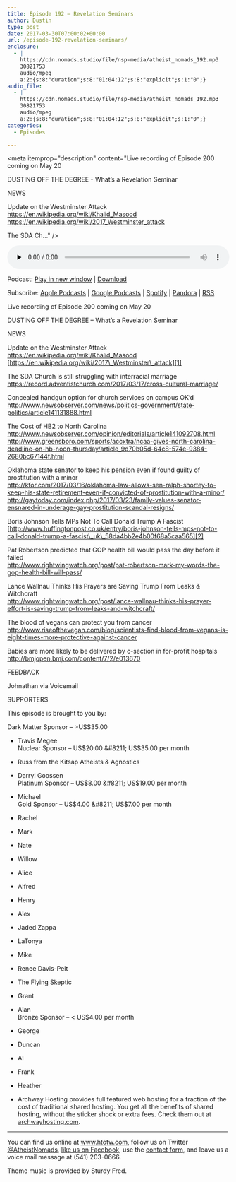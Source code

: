 ```yaml
---
title: ﻿Episode 192 – Revelation Seminars
author: Dustin
type: post
date: 2017-03-30T07:00:02+00:00
url: /﻿episode-192-revelation-seminars/
enclosure:
  - |
    https://cdn.nomads.studio/file/nsp-media/atheist_nomads_192.mp3
    30821753
    audio/mpeg
    a:2:{s:8:"duration";s:8:"01:04:12";s:8:"explicit";s:1:"0";}
audio_file:
  - |
    https://cdn.nomads.studio/file/nsp-media/atheist_nomads_192.mp3
    30821753
    audio/mpeg
    a:2:{s:8:"duration";s:8:"01:04:12";s:8:"explicit";s:1:"0";}
categories:
  - Episodes

---
```

<div itemscope itemtype="http://schema.org/AudioObject">
  <meta itemprop="name" content="﻿Episode 192 &#8211; Revelation Seminars" />
  
  <meta itemprop="uploadDate" content="2017-03-30T01:00:02-06:00" />
  
  <meta itemprop="encodingFormat" content="audio/mpeg" />
  
  <meta itemprop="duration" content="PT1H04M12S" />
  
  <meta itemprop="description" content="Live recording of Episode 200 coming on May 20

DUSTING OFF THE DEGREE - What’s a Revelation Seminar

NEWS

Update on the Westminster Attack
https://en.wikipedia.org/wiki/Khalid_Masood
https://en.wikipedia.org/wiki/2017_Westminster_attack

The SDA Ch..." />
  
  <meta itemprop="contentUrl" content="https://dts.podtrac.com/redirect.mp3/cdn.nomads.studio/file/nsp-media/atheist_nomads_192.mp3" />
  
  <meta itemprop="contentSize" content="29.4" />
  </p> 
  
  <div class="powerpress_player" id="powerpress_player_8455">
    <audio class="wp-audio-shortcode" id="audio-1504-199" preload="none" style="width: 100%;" controls="controls"><source type="audio/mpeg" src="https://dts.podtrac.com/redirect.mp3/cdn.nomads.studio/file/nsp-media/atheist_nomads_192.mp3?_=199" /><a href="https://dts.podtrac.com/redirect.mp3/cdn.nomads.studio/file/nsp-media/atheist_nomads_192.mp3">https://dts.podtrac.com/redirect.mp3/cdn.nomads.studio/file/nsp-media/atheist_nomads_192.mp3</a></audio>
  </div>
</div>

<p class="powerpress_links powerpress_links_mp3">
  Podcast: <a href="https://dts.podtrac.com/redirect.mp3/cdn.nomads.studio/file/nsp-media/atheist_nomads_192.mp3" class="powerpress_link_pinw" target="_blank" title="Play in new window" onclick="return powerpress_pinw('https://htotw.com/?powerpress_pinw=1504-podcast');" rel="nofollow">Play in new window</a> | <a href="https://dts.podtrac.com/redirect.mp3/cdn.nomads.studio/file/nsp-media/atheist_nomads_192.mp3" class="powerpress_link_d" title="Download" rel="nofollow" download="atheist_nomads_192.mp3">Download</a>
</p>

<p class="powerpress_links powerpress_subscribe_links">
  Subscribe: <a href="https://podcasts.apple.com/us/podcast/humanists-take-on-the-world/id530050098?mt=2&ls=1" class="powerpress_link_subscribe powerpress_link_subscribe_itunes" target="_blank" title="Subscribe on Apple Podcasts" rel="nofollow">Apple Podcasts</a> | <a href="https://www.google.com/podcasts?feed=aHR0cDovL2F0aGVpc3Rub21hZHMubGlic3luLmNvbS9yc3M%3D" class="powerpress_link_subscribe powerpress_link_subscribe_googleplay" target="_blank" title="Subscribe on Google Podcasts" rel="nofollow">Google Podcasts</a> | <a href="https://open.spotify.com/show/3LzK2xZGike6Tc1GEMtMbr?si=LieN9SNuTpq96smuaUsH8A" class="powerpress_link_subscribe powerpress_link_subscribe_spotify" target="_blank" title="Subscribe on Spotify" rel="nofollow">Spotify</a> | <a href="https://www.pandora.com/podcast/atheist-nomads/PC:10122?corr=62071012&part=ug" class="powerpress_link_subscribe powerpress_link_subscribe_pandora" target="_blank" title="Subscribe on Pandora" rel="nofollow">Pandora</a> | <a href="https://htotw.com/feed/podcast/" class="powerpress_link_subscribe powerpress_link_subscribe_rss" target="_blank" title="Subscribe via RSS" rel="nofollow">RSS</a>
</p>

Live recording of Episode 200 coming on May 20

DUSTING OFF THE DEGREE &#8211; What’s a Revelation Seminar

NEWS

Update on the Westminster Attack  
<https://en.wikipedia.org/wiki/Khalid_Masood>  
[https://en.wikipedia.org/wiki/2017\_Westminster\_attack][1]

The SDA Church is still struggling with interracial marriage  
<https://record.adventistchurch.com/2017/03/17/cross-cultural-marriage/>

Concealed handgun option for church services on campus OK&#8217;d  
<http://www.newsobserver.com/news/politics-government/state-politics/article141131888.html>

The Cost of HB2 to North Carolina  
 <http://www.newsobserver.com/opinion/editorials/article141092708.html>  
<http://www.greensboro.com/sports/accxtra/ncaa-gives-north-carolina-deadline-on-hb-noon-thursday/article_9d70b05d-64c8-574e-9384-2680bc67144f.html>

Oklahoma state senator to keep his pension even if found guilty of prostitution with a minor  
<http://kfor.com/2017/03/16/oklahoma-law-allows-sen-ralph-shortey-to-keep-his-state-retirement-even-if-convicted-of-prostitution-with-a-minor/>  
<http://gaytoday.com/index.php/2017/03/23/family-values-senator-ensnared-in-underage-gay-prostitution-scandal-resigns/>

Boris Johnson Tells MPs Not To Call Donald Trump A Fascist  
[http://www.huffingtonpost.co.uk/entry/boris-johnson-tells-mps-not-to-call-donald-trump-a-fascist\_uk\_58da4bb2e4b00f68a5caa565][2]

Pat Robertson predicted that GOP health bill would pass the day before it failed  
<http://www.rightwingwatch.org/post/pat-robertson-mark-my-words-the-gop-health-bill-will-pass/>

Lance Wallnau Thinks His Prayers are Saving Trump From Leaks & Witchcraft  
<http://www.rightwingwatch.org/post/lance-wallnau-thinks-his-prayer-effort-is-saving-trump-from-leaks-and-witchcraft/>

The blood of vegans can protect you from cancer  
<http://www.riseofthevegan.com/blog/scientists-find-blood-from-vegans-is-eight-times-more-protective-against-cancer>

Babies are more likely to be delivered by c-section in for-profit hospitals  
<http://bmjopen.bmj.com/content/7/2/e013670>

FEEDBACK

Johnathan via Voicemail

SUPPORTERS

This episode is brought to you by:

Dark Matter Sponsor &#8211; >US$35.00  
* Travis Megee  
Nuclear Sponsor &#8211; US$20.00 &#8211; US$35.00 per month  
* Russ from the Kitsap Atheists & Agnostics  
* Darryl Goossen  
Platinum Sponsor &#8211; US$8.00 &#8211; US$19.00 per month  
* Michael  
Gold Sponsor &#8211; US$4.00 &#8211; US$7.00 per month  
* Rachel  
* Mark  
* Nate  
* Willow  
* Alice  
* Alfred  
* Henry  
* Alex  
* Jaded Zappa  
* LaTonya  
* Mike  
* Renee Davis-Pelt  
* The Flying Skeptic  
* Grant  
* Alan  
Bronze Sponsor &#8211; < US$4.00 per month  
* George  
* Duncan  
* Al  
* Frank  
* Heather

* Archway Hosting provides full featured web hosting for a fraction of the cost of traditional shared hosting. You get all the benefits of shared hosting, without the sticker shock or extra fees. Check them out at <a href="http://archwayhosting.com/" target="_blank" rel="noopener">archwayhosting.com</a>.

<hr width="500" />

You can find us online at <a href="https://www.htotw.com/" target="_blank" rel="noopener">www.htotw.com</a>, follow us on Twitter <a href="https://htotw.com/twitter" target="_blank" rel="noopener">@AtheistNomads</a>, <a href="https://htotw.com/facebook" target="_blank" rel="noopener">like us on Facebook</a>, use the [contact form](https://htotw.com/contact), and leave us a voice mail message at (541) 203-0666.

Theme music is provided by Sturdy Fred.

 [1]: https://en.wikipedia.org/wiki/2017_Westminster_attack
 [2]: http://www.huffingtonpost.co.uk/entry/boris-johnson-tells-mps-not-to-call-donald-trump-a-fascist_uk_58da4bb2e4b00f68a5caa565
